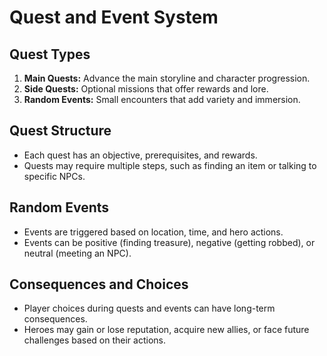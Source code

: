 # Quest and Event System

## Quest Types
1. **Main Quests:** Advance the main storyline and character progression.
2. **Side Quests:** Optional missions that offer rewards and lore.
3. **Random Events:** Small encounters that add variety and immersion.

## Quest Structure
- Each quest has an objective, prerequisites, and rewards.
- Quests may require multiple steps, such as finding an item or talking to specific NPCs.

## Random Events
- Events are triggered based on location, time, and hero actions.
- Events can be positive (finding treasure), negative (getting robbed), or neutral (meeting an NPC).

## Consequences and Choices
- Player choices during quests and events can have long-term consequences.
- Heroes may gain or lose reputation, acquire new allies, or face future challenges based on their actions.